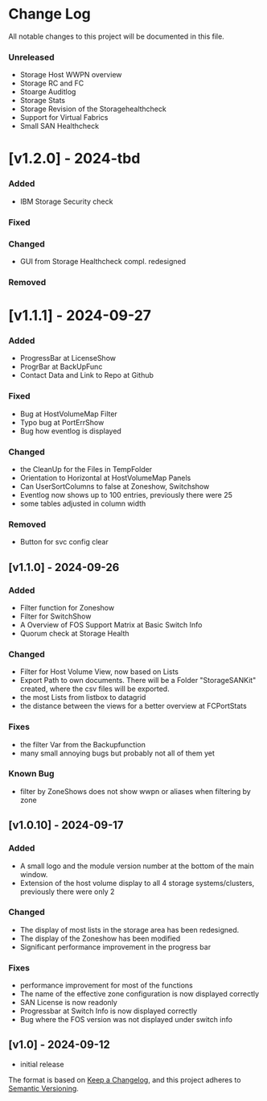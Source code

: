 # Change Log

All notable changes to this project will be documented in this file.

### Unreleased
- Storage Host WWPN overview
- Storage RC and FC 
- Stoarge Auditlog
- Storage Stats
- Storage Revision of the Storagehealthcheck
- Support for Virtual Fabrics
- Small SAN Healthcheck

# [v1.2.0] - 2024-tbd
### Added
- IBM Storage Security check

### Fixed


### Changed
- GUI from Storage Healthcheck compl. redesigned 

### Removed


# [v1.1.1] - 2024-09-27
### Added
- ProgressBar at LicenseShow
- ProgrBar at BackUpFunc
- Contact Data and Link to Repo at Github

### Fixed
- Bug at HostVolumeMap Filter
- Typo bug at PortErrShow 
- Bug how eventlog is displayed

### Changed
- the CleanUp for the Files in TempFolder
- Orientation to Horizontal at HostVolumeMap Panels
- Can UserSortColumns to false at Zoneshow, Switchshow
- Eventlog now shows up to 100 entries, previously there were 25
- some tables adjusted in column width

### Removed
- Button for svc config clear


## [v1.1.0] - 2024-09-26
### Added
- Filter function for Zoneshow
- Filter for SwitchShow
- A Overview of FOS Support Matrix at Basic Switch Info
- Quorum check at Storage Health

### Changed
- Filter for Host Volume View, now based on Lists
- Export Path to own documents. There will be a Folder "StorageSANKit" created, where the csv files will be exported.
- the most Lists from listbox to datagrid
- the distance between the views for a better overview at FCPortStats

### Fixes
- the filter Var from the Backupfunction
- many small annoying bugs but probably not all of them yet

### Known Bug 
- filter by ZoneShows does not show wwpn or aliases when filtering by zone


## [v1.0.10] - 2024-09-17
### Added
- A small logo and the module version number at the bottom of the main window.
- Extension of the host volume display to all 4 storage systems/clusters, previously there were only 2

### Changed
- The display of most lists in the storage area has been redesigned.
- The display of the Zoneshow has been modified
- Significant performance improvement in the progress bar

### Fixes
- performance improvement for most of the functions 
- The name of the effective zone configuration is now displayed correctly
- SAN License is now readonly
- Progressbar at Switch Info is now displayed correctly
- Bug where the FOS version was not displayed under switch info

## [v1.0] - 2024-09-12
- initial release


The format is based on [Keep a Changelog](http://keepachangelog.com/),
and this project adheres to [Semantic Versioning](http://semver.org/).